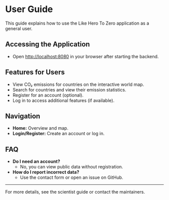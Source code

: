 # User Guide

This guide explains how to use the Like Hero To Zero application as a general user.

## Accessing the Application

- Open [http://localhost:8080](http://localhost:8080) in your browser after starting the backend.

## Features for Users

- View CO₂ emissions for countries on the interactive world map.
- Search for countries and view their emission statistics.
- Register for an account (optional).
- Log in to access additional features (if available).

## Navigation

- **Home:** Overview and map.
- **Login/Register:** Create an account or log in.

## FAQ

- **Do I need an account?**
  - No, you can view public data without registration.
- **How do I report incorrect data?**
  - Use the contact form or open an issue on GitHub.

---

For more details, see the scientist guide or contact the maintainers.
